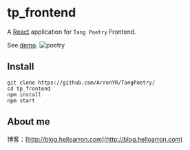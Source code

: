 # tp_frontend

A [React](http://reactjs.org) application for `Tang Poetry` Frontend.

See [demo](http://139.129.52.197:3000/).
![poetry](http://7xrgqs.com1.z0.glb.clouddn.com/poetry.gif)

## Install
```
git clone https://github.com/ArronYR/TangPoetry/
cd tp_frontend
npm install
npm start
```

## About me

博客：[http://blog.helloarron.com](http://blog.helloarron.com)